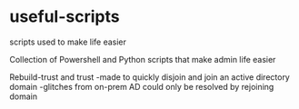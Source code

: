 # useful-scripts
scripts used to make life easier

Collection of Powershell and Python scripts that make admin life easier

Rebuild-trust and trust 
-made to quickly disjoin and join an active directory domain
-glitches from on-prem AD could only be resolved by rejoining domain

